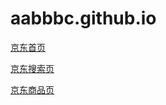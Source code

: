 # aabbbc.github.io

[京东首页](http://aabbbc.github.io/jd/)

[京东搜索页](http://aabbbc.github.io/jd/jdc.html)

[京东商品页](http://aabbbc.github.io/jd/store.html)